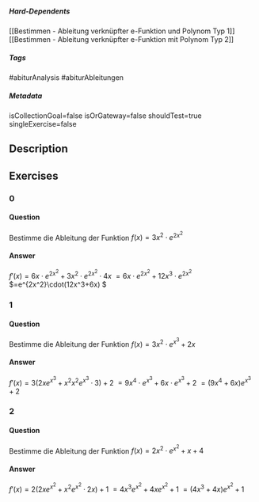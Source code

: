##### Hard-Dependents 
[[Bestimmen - Ableitung verknüpfter e-Funktion und Polynom Typ 1]]
[[Bestimmen - Ableitung verknüpfter e-Funktion mit Polynom Typ 2]]
##### Tags 
#abiturAnalysis
#abiturAbleitungen
##### Metadata 
isCollectionGoal=false
isOrGateway=false
shouldTest=true
singleExercise=false
## Description 
 
## Exercises 
### 0 
#### Question 
Bestimme die Ableitung der Funktion $f(x)=3x^2\cdot e^{2x^2}$
#### Answer 
$f'(x)=6x\cdot e^{2x^2}+3x^2\cdot e^{2x^2} \cdot 4x$
$=6x\cdot e^{2x^2}+12x^3\cdot e^{2x^2}$
$=e^{2x^2}\cdot(12x^3+6x) $
### 1 
#### Question 
Bestimme die Ableitung der Funktion $f(x)=3x^2\cdot e^{x^3}+2x$
#### Answer 
$f'(x)=3(2xe^{x^3}+x^2x^2e^{x^3}\cdot 3)+2$
$=9x^4\cdot e^{x^3}+6x\cdot e^{x^3}+2$
$=(9x^4+6x) e^{x^3}+2$
### 2 
#### Question 
Bestimme die Ableitung der Funktion $f(x)=2x^2\cdot e^{x^2}+x+4$
#### Answer 
$f'(x)=2(2xe^{x^2}+ x^2e^{x^2}\cdot 2x)+1$
$=4x^3e^{x^2}+ 4xe^{x^2}+1$
$=(4x^3+4x) e^{x^2}+1$
